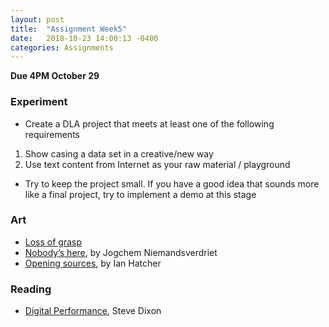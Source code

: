 ```yaml
---
layout: post
title:  "Assignment Week5"
date:   2018-10-23 14:00:13 -0400
categories: Assignments
---
```

**Due 4PM October 29**  
### Experiment
* Create a DLA project that meets at least one of the following requirements
1. Show casing a data set in a creative/new way
2. Use text content from Internet as your raw material / playground
* Try to keep the project small. If you have a good idea that sounds more like a final project, try to  implement a demo at this stage

### Art
* [Loss of grasp](https://bouchard.pers.utc.fr/deprise/home)
* [Nobody’s here](https://nobodyhere.com/), by Jogchem Niemandsverdriet
* [Opening sources](http://openingsources.com/), by Ian Hatcher

### Reading
* [Digital Performance](https://chtodelat.org/wp-content/uploads/2011/07/DixonDigitalPerformance.pdf), Steve Dixon
